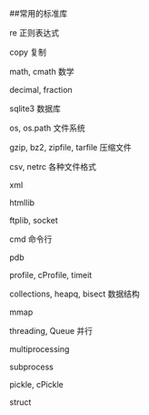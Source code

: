 ##常用的标准库

re 正则表达式

copy 复制

math, cmath 数学

decimal, fraction

sqlite3 数据库

os, os.path 文件系统

gzip, bz2, zipfile, tarfile 压缩文件

csv, netrc 各种文件格式

xml

htmllib

ftplib, socket

cmd 命令行

pdb

profile, cProfile, timeit

collections, heapq, bisect 数据结构

mmap

threading, Queue 并行

multiprocessing

subprocess

pickle, cPickle

struct
